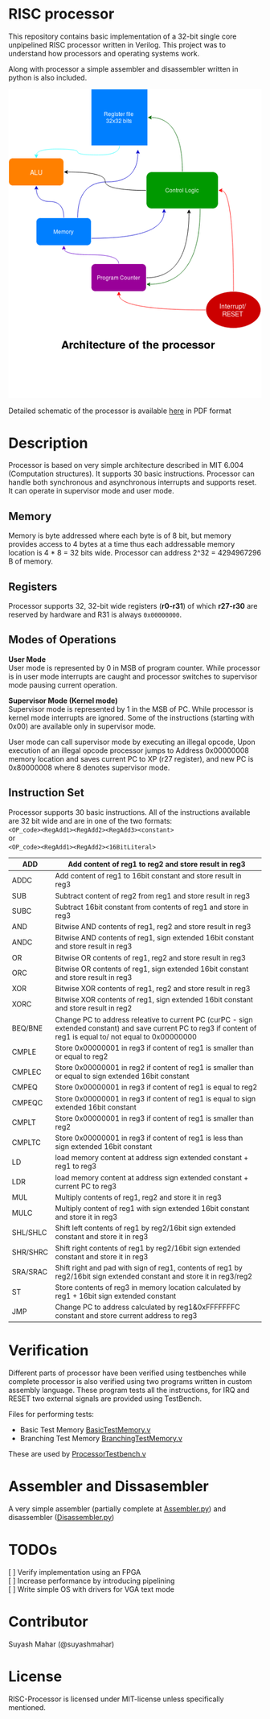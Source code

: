RISC processor
==============

This repository contains basic implementation of a 32-bit single core unpipelined RISC processor written in Verilog. This project was to understand how processors and operating systems work.  

Along with processor a simple assembler and disassembler written in python is also included. 

<p>
<a href="documentation/processorDiagram.png">
  <img src="documentation/processorDiagram.png" alt="Processor Architecture">
</a>   

Detailed schematic of the processor is available [here](documentation/schematic.pdf) in PDF format

Description
===========
Processor is based on very simple architecture described in MIT 6.004 (Computation structures). It supports 30 basic instructions. Processor can handle both synchronous and asynchronous interrupts and supports reset. It can operate in supervisor mode and user mode.

Memory  
------  
Memory is byte addressed where each byte is of 8 bit, but memory provides access to 4 bytes at a time thus each addressable memory location is 4 * 8 = 32 bits wide. Processor can address 2^32 = 4294967296 B of memory.  

Registers  
---------  
Processor supports 32, 32-bit wide registers (__r0-r31__) of which __r27-r30__ are reserved by hardware and R31 is always `0x00000000`. 

Modes of Operations
-------------------
__User Mode__  
User mode is represented by 0 in MSB of program counter. While processor is in user mode interrupts are caught and processor switches to supervisor mode pausing current operation.

__Supervisor Mode (Kernel mode)__  
Supervisor mode is represented by 1 in the MSB of PC. While processor is kernel mode interrupts are ignored. Some of the instructions (starting with 0x00) are available only in supervisor mode. 

User mode can call supervisor mode by executing an illegal opcode, Upon execution of an illegal opcode processor jumps to Address 0x00000008 memory location and saves current PC to XP (r27 register), and new PC is 0x80000008 where 8 denotes supervisor mode.

Instruction Set
---------------
Processor supports 30 basic instructions. All of the instructions available are 32 bit wide and are in one of the two formats:  
```<OP_code><RegAdd1><RegAdd2><RegAdd3><constant>```  
or  
```<OP_code><RegAdd1><RegAdd2><16BitLiteral>```

| ADD      | Add content of reg1 to reg2 and store result in reg3                                                                                                              |
|----------|-------------------------------------------------------------------------------------------------------------------------------------------------------------------|
| ADDC     | Add content of reg1 to 16bit constant and store result in reg3                                                                                                    |
| SUB      | Subtract content of reg2 from reg1 and store result in reg3                                                                                                       |
| SUBC     | Subtract 16bit constant from contents of reg1 and store in reg3                                                                                                   |
| AND      | Bitwise AND contents of reg1, reg2 and store result in reg3                                                                                                       |
| ANDC     | Bitwise AND contents of reg1, sign extended 16bit constant and store result in reg3                                                                               |
| OR       | Bitwise OR contents of reg1, reg2 and store result in reg3                                                                                                        |
| ORC      | Bitwise OR contents of reg1, sign extended 16bit constant and store result in reg3                                                                                |
| XOR      | Bitwise XOR contents of reg1, reg2 and store result in reg3                                                                                                       |
| XORC     | Bitwise XOR contents of reg1, sign extended 16bit constant and store result in reg2                                                                               |
| BEQ/BNE  | Change PC to address releative to current PC (curPC - sign extended constant) and save current PC to reg3 if content of reg1 is equal to/ not equal to 0x00000000 |
| CMPLE    | Store 0x00000001 in reg3 if content of reg1 is smaller than or equal to reg2                                                                                      |
| CMPLEC   | Store 0x00000001 in reg2 if content of reg1 is smaller than or equal to sign extended 16bit constant                                                              |
| CMPEQ    | Store 0x00000001 in reg3 if content of reg1 is equal to reg2                                                                                                      |
| CMPEQC   | Store 0x00000001 in reg3 if content of reg1 is equal to sign extended 16bit constant                                                                              |
| CMPLT    | Store 0x00000001 in reg3 if content of reg1 is smaller than reg2                                                                                                  |
| CMPLTC   | Store 0x00000001 in reg3 if content of reg1 is less than sign extended 16bit constant                                                                             |
| LD       | load memory content at address sign extended constant + reg1 to reg3                                                                                              |
| LDR      | load memory content at address sign extended constant + current PC to reg3                                                                                        |
| MUL      | Multiply contents of reg1, reg2 and store it in reg3                                                                                                              |
| MULC     | Multiply content of reg1 with sign extended 16bit constant and store it in reg3                                                                                   |
| SHL/SHLC | Shift left contents of reg1 by reg2/16bit sign extended constant and store it in reg3                                                                             |
| SHR/SHRC | Shift right contents of reg1 by reg2/16bit sign extended constant and store it in reg3                                                                            |
| SRA/SRAC | Shift right and pad with sign of reg1, contents of reg1 by reg2/16bit sign extended constant and store it in reg3/reg2                                            |
| ST       | Store contents of reg3 in memory location calculated by reg1 + 16bit sign extended constant                                                                       |
| JMP      | Change PC to address calculated by reg1&0xFFFFFFFC constant and store current address to reg3                                                                     |

Verification
============
Different parts of processor have been verified using testbenches while complete processor is also verified using two programs written in custom assembly language. These program tests all the instructions, for IRQ and RESET two external signals are provided using TestBench.

Files for performing tests:
* Basic Test Memory [BasicTestMemory.v](sources/modules/BasicTestMemory.v)
* Branching Test Memory [BranchingTestMemory.v](sources/modules/BranchingTestMemory.v)

These are used by [ProcessorTestbench.v](sources/testbench/ProcessorTestbench.v)

Assembler and Dissasembler
==========================
A very simple assembler (partially complete at [Assembler.py](resources/assembler.py)) and disassembler ([Disassembler.py](resources/disassembler.py))

TODOs
=====
[ ] Verify implementation using an FPGA  
[ ] Increase performance by introducing pipelining  
[ ] Write simple OS with drivers for VGA text mode

Contributor
===========
Suyash Mahar (@suyashmahar)

License
=======
RISC-Processor is licensed under MIT-license unless specifically mentioned.
